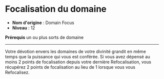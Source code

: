 # Focalisation du domaine

 * **Nom d'origine** : Domain Focus
 * **Niveau** : 12


<p><strong>Prérequis</strong> un ou plus sorts de domaine</p>
<hr>
<p>Votre dévotion envers les domaines de votre divinité grandit en même temps que la puissance qui vous est conférée. Si vous avez dépensé au moins 2 points de focalisation depuis votre dernière Refocalisation, vous récupérez 2 points de focalisation au lieu de 1 lorsque vous vous Refocalisez.</p>